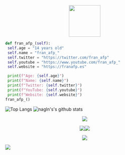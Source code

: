 <div align="center">
 <img src="https://franafp.es/media/retro.png" width="100">
</div>
<div align="left">
 

 ```python
def fran_afp_(self):
  self.age = "14 years old"
  self.name = "fran_afp_"
  self.twitter = "https://twitter.com/fran_afp"
  self.youtube = "https://www.youtube.com/fran_afp_"
  self.website = "https://franafp.es"

  print(f"Age: {self.age}")
  print(f"Name: {self.name}")
  print(f"Twitter: {self.twitter}")
  print(f"YouTube: {self.youtube}")
  print(f"Website: {self.website}")
fran_afp_()
```
</div>

![Top Langs](https://github-readme-stats.vercel.app/api/top-langs/?username=franafp&layout=compact&exclude_repo=franafp.github.io,NPC_medico-FIVEM&theme=dark&langs_count=6)
![nagln's's github stats](https://github-readme-stats.vercel.app/api?username=franafp&count_private=true&show_icons=true&theme=dark&disable_animations=false&hide_title=true)

<p align="center">
<a href="https://discord.com/users/1060650362643697816">
<img src="https://lanyard-profile-readme.vercel.app/api/1060650362643697816?theme=dark&bg=292b2f&animated=true&hideDiscrim=true&borderRadius=27px&idleMessage=franafp.es">



<p align="center">
<a href="https://www.twitter.com/fran_afp_" target="_blank" rel="noreferrer"><img
src="https://img.shields.io/twitter/follow/fran_afp_?logo=twitter&style=for-the-badge&color=0891b2&labelColor=1c1917"
/></a><a href="https://www.github.com/franafp" target="_blank" rel="noreferrer"><img
src="https://img.shields.io/github/followers/franafp?logo=github&style=for-the-badge&color=0891b2&labelColor=1c1917" /></a>
</p>

<p align="center">
<img src="https://skillicons.dev/icons?i=cs,discord,bots,dotnet,github,linux,py,visualstudio,vscode,"/>
</p>


[<img src="https://raw.githubusercontent.com/trinib/trinib/main/.images/footer.svg">](https://youtu.be/iik25wqIuFo)
